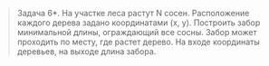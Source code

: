 >Задача 6*. На участке леса растут N сосен. Расположение каждого дерева задано координатами (х, у). Построить забор минимальной длины, ограждающий все сосны. Забор может проходить по месту, где растет дерево. На входе координаты деревьев, на выходе длина забора.